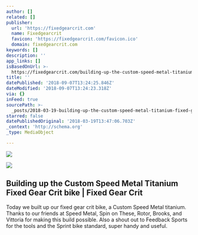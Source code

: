```yaml
---
author: []
related: []
publisher:
  url: 'https://fixedgearcrit.com'
  name: Fixedgearcrit
  favicon: 'https://fixedgearcrit.com/favicon.ico'
  domain: fixedgearcrit.com
keywords: []
description: ''
app_links: []
isBasedOnUrl: >-
  https://fixedgearcrit.com/building-up-the-custom-speed-metal-titanium-fixed-gear-crit-bike/
title: ''
datePublished: '2018-09-07T13:24:25.846Z'
dateModified: '2018-09-07T13:24:23.318Z'
via: {}
inFeed: true
sourcePath: >-
  _posts/2018-03-19-building-up-the-custom-speed-metal-titanium-fixed-gear-crit.md
starred: false
datePublishedOriginal: '2018-03-19T13:47:06.703Z'
_context: 'http://schema.org'
_type: MediaObject

---
```

![](https://imgflo.herokuapp.com/graph/2b2431f8e7ba7b0/ba30c7a987aa051596fe96e41ed2221c/noop.jpg?input=https%3A%2F%2Ffixedgearcrit.com%2Fwp-content%2Fuploads%2F2018%2F03%2FSpeedMetalFixed_16-03-2018_LeicaMMonochrom_BMP-37-of-37-740x492.jpg)

<article style=""><img src="https://imgflo.herokuapp.com/graph/2b2431f8e7ba7b0/9bef2ed3e8be05791080139bb25efd63/noop.png?input=https%3A%2F%2Ffixedgearcrit.com%2Fwp-content%2Fuploads%2F2017%2F12%2FGroen_zwart.png" /><h1>Building up the Custom Speed Metal Titanium Fixed Gear Crit bike | Fixed Gear Crit</h1><p>Today we built up our fixed gear crit bike, a Custom Speed Metal titanium. Thanks to our friends at Speed Metal, Spin on These, Rotor, Brooks, and Vittoria for making this build possible. Also a shout out to Feedback Sports for the tools and the Sprint bike standard, super handy and useful.</p></article>